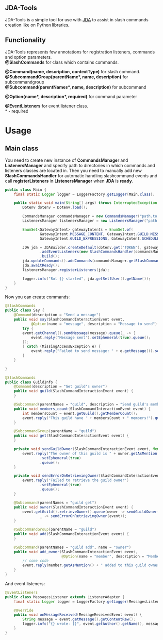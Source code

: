 ## JDA-Tools
JDA-Tools is a simple tool for use with [JDA](https://github.com/discord-jda/JDA) to assist in slash commands creation like on Python libraries.

## Functionality
JDA-Tools represents few annotations for registration listeners, commands and option parameters. <br>
**@SlashCommands** for class which contains commands.<br>

**@Command(name, description, contextType)** for slash command.<br>
**@SubcommandGroup(parentName\*, name, description)** for subcommandgroup<br>
**@Subcommand(parentNames\*, name, description)** for subcommand<br>

**@Option(name\*, description\*, required)** for command parameter

**@EventListeners** for event listener class.<br>* - required
# Usage
## Main class
You need to create new instance of **CommandsManager** and **ListenersManager** and specify path to directories in which commands and listeners classes are located in.
Then you need to manually add new **SlashCommandsHandler** for automatic handling slashcommand events and call **registerListeners** in **ListenersManager** when **JDA** is **ready**.
```java
public class Main {
    final static Logger logger = LoggerFactory.getLogger(Main.class);

    public static void main(String[] args) throws InterruptedException {
        Dotenv dotenv = Dotenv.load();

        CommandsManager commandsManager = new CommandsManager("path.to.commands.directory");
        ListenersManager listenersManager = new ListenersManager("path.to.listeners.directory");

        EnumSet<GatewayIntent> gatewayIntents = EnumSet.of(
                GatewayIntent.MESSAGE_CONTENT, GatewayIntent.GUILD_MESSAGES,
                GatewayIntent.GUILD_EXPRESSIONS, GatewayIntent.SCHEDULED_EVENTS);

        JDA jda = JDABuilder.createDefault(dotenv.get("TOKEN"), gatewayIntents)
                .addEventListeners(new SlashCommandsHandler(commandsManager))
                .build();
        jda.updateCommands().addCommands(commandsManager.getSlashCommandData()).queue();
        jda.awaitReady();
        listenersManager.registerListeners(jda);

        logger.info("Bot {} started", jda.getSelfUser().getName());
    }
}
```
Now you can create commands:
```java
@SlashCommands
public class Say {
    @Command(description = "Send a message")
    public void say(SlashCommandInteractionEvent event,
            @Option(name = "message", description = "Message to send") String message) {
        try {
        event.getChannel().sendMessage(message).queue(_ -> {
            event.reply("Message sent").setEphemeral(true).queue();
        });
        } catch (MissingAccessException e) {
            event.reply("Failed to send message: " + e.getMessage()).setEphemeral(true).queue();
        }
    }

}
```

```java
@SlashCommands
public class GuildInfo {
    @Command(description = "Get guild's owner")
    public void guild(SlashCommandInteractionEvent event) {
    }

    @Subcommand(parentNames = "guild", description = "Send guild's members count")
    public void members_count(SlashCommandInteractionEvent event) {
        int membersCount = event.getGuild().getMemberCount();
        event.reply("This guild have " + membersCount + " members!").queue();
    }

    @SubcommandGroup(parentName = "guild")
    public void get(SlashCommandInteractionEvent event) {
    }

    private void sendGuildOwner(SlashCommandInteractionEvent event, Member owner) {
        event.reply("The owner of this guild is " + owner.getAsMention())
                .setEphemeral(true)
                .queue();
    }

    private void sendErrorOnRetrievingOwner(SlashCommandInteractionEvent event) {
        event.reply("Failed to retrieve the guild owner")
                .setEphemeral(true)
                .queue();
    }

    @Subcommand(parentNames = "guild get")
    public void owner(SlashCommandInteractionEvent event) {
        event.getGuild().retrieveOwner().queue(owner -> sendGuildOwner(event, owner),
                _ -> sendErrorOnRetrievingOwner(event));
    }

    @SubcommandGroup(parentName = "guild")
    public void add(SlashCommandInteractionEvent event) {
    }

    @Subcommand(parentNames = "guild add", name = "owner")
    public void add_owner(SlashCommandInteractionEvent event,
                          @Option(name = "member", description = "Member to add") Member member) {
        // some code
        event.reply(member.getAsMention() + " added to this guild owners").setEphemeral(true).queue();
    }
}
```
And event listeners:
```java
@EventListeners
public class MessagesListener extends ListenerAdapter {
    final static Logger logger = LoggerFactory.getLogger(MessagesListener.class);

    @Override
    public void onMessageReceived(MessageReceivedEvent event) {
        String message = event.getMessage().getContentRaw();
        logger.info("{} wrote: {}", event.getAuthor().getName(), message);
    }
}
```

